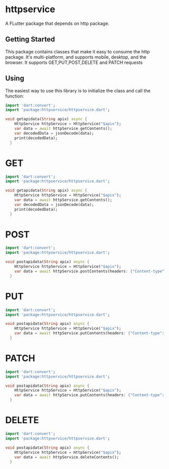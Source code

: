 # httpservice

A FLutter package that depends on http package.


## Getting Started
 
This package contains classes that make it
easy to consume the http package. It's multi-platform, and supports mobile, desktop,
and the browser.
It supports GET,PUT,POST,DELETE and PATCH requests

## Using

The easiest way to use this library is to initialize the class and call the function:

```dart
import 'dart:convert';
import 'package:httpservice/httpservice.dart';

void getapidata(String apix) async {
    HttpService httpService = HttpService("$apix");
    var data = await httpService.getContents();
    var decodedData = jsonDecode(data);
    print(decodedData);
  }

```

# GET

```dart
import 'dart:convert';
import 'package:httpservice/httpservice.dart';

void getapidata(String apix) async {
    HttpService httpService = HttpService("$apix");
    var data = await httpService.getContents();
    var decodedData = jsonDecode(data);
    print(decodedData);
  }

```


# POST

```dart
import 'dart:convert';
import 'package:httpservice/httpservice.dart';

void postapidata(String apix) async {
    HttpService httpService = HttpService("$apix");
    var data = await httpService.postContents(headers: {"Content-type": "application/json"},body: '{"title": "Hello", "body": "body text", "userId": 1}');
  }

```


# PUT

```dart
import 'dart:convert';
import 'package:httpservice/httpservice.dart';

void postapidata(String apix) async {
    HttpService httpService = HttpService("$apix");
    var data = await httpService.putContents(headers: {"Content-type": "application/json"},body:'{"title": "Hello", "body": "body text", "userId": 1}');
  }

```

# PATCH

```dart
import 'dart:convert';
import 'package:httpservice/httpservice.dart';

void postapidata(String apix) async {
    HttpService httpService = HttpService("$apix");
    var data = await httpService.putContents(headers: {"Content-type": "application/json"},body:'{"title": "Hello"}');
  }

```

# DELETE

```dart
import 'dart:convert';
import 'package:httpservice/httpservice.dart';

void postapidata(String apix) async {
    HttpService httpService = HttpService("$apix");
    var data = await httpService.deleteContents();
  }

```
